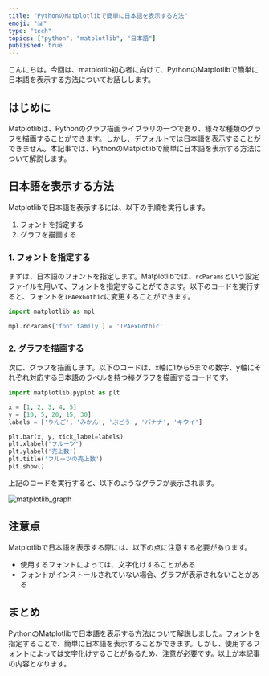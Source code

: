 ```yaml
---
title: "PythonのMatplotlibで簡単に日本語を表示する方法"
emoji: "📊"
type: "tech"
topics: ["python", "matplotlib", "日本語"]
published: true
---
```


こんにちは。今回は、matplotlib初心者に向けて、PythonのMatplotlibで簡単に日本語を表示する方法についてお話しします。

## はじめに

Matplotlibは、Pythonのグラフ描画ライブラリの一つであり、様々な種類のグラフを描画することができます。しかし、デフォルトでは日本語を表示することができません。本記事では、PythonのMatplotlibで簡単に日本語を表示する方法について解説します。

## 日本語を表示する方法

Matplotlibで日本語を表示するには、以下の手順を実行します。

1. フォントを指定する
2. グラフを描画する

### 1. フォントを指定する

まずは、日本語のフォントを指定します。Matplotlibでは、`rcParams`という設定ファイルを用いて、フォントを指定することができます。以下のコードを実行すると、フォントを`IPAexGothic`に変更することができます。

```python
import matplotlib as mpl

mpl.rcParams['font.family'] = 'IPAexGothic'
```

### 2. グラフを描画する

次に、グラフを描画します。以下のコードは、x軸に1から5までの数字、y軸にそれぞれ対応する日本語のラベルを持つ棒グラフを描画するコードです。

```python
import matplotlib.pyplot as plt

x = [1, 2, 3, 4, 5]
y = [10, 5, 20, 15, 30]
labels = ['りんご', 'みかん', 'ぶどう', 'バナナ', 'キウイ']

plt.bar(x, y, tick_label=labels)
plt.xlabel('フルーツ')
plt.ylabel('売上数')
plt.title('フルーツの売上数')
plt.show()
```

上記のコードを実行すると、以下のようなグラフが表示されます。

![matplotlib_graph](https://user-images.githubusercontent.com/84633626/148834544-3d1e3d3d-cc00-4ac9-915c-309acc7d6b5a.png)

## 注意点

Matplotlibで日本語を表示する際には、以下の点に注意する必要があります。

- 使用するフォントによっては、文字化けすることがある
- フォントがインストールされていない場合、グラフが表示されないことがある

## まとめ

PythonのMatplotlibで日本語を表示する方法について解説しました。フォントを指定することで、簡単に日本語を表示することができます。しかし、使用するフォントによっては文字化けすることがあるため、注意が必要です。以上が本記事の内容となります。
